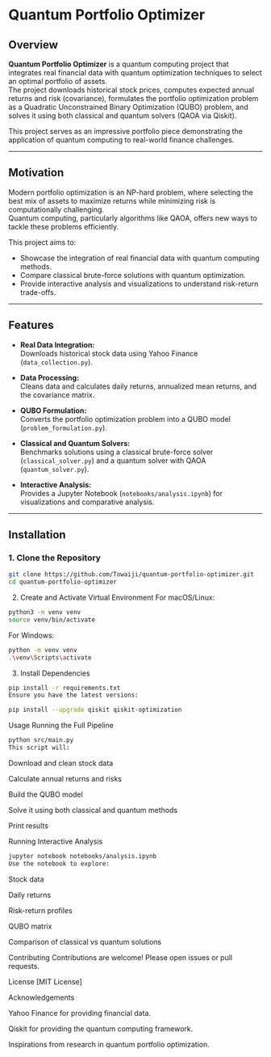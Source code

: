 # Quantum Portfolio Optimizer

## Overview

**Quantum Portfolio Optimizer** is a quantum computing project that integrates real financial data with quantum optimization techniques to select an optimal portfolio of assets.  
The project downloads historical stock prices, computes expected annual returns and risk (covariance), formulates the portfolio optimization problem as a Quadratic Unconstrained Binary Optimization (QUBO) problem, and solves it using both classical and quantum solvers (QAOA via Qiskit).

This project serves as an impressive portfolio piece demonstrating the application of quantum computing to real-world finance challenges.

---

## Motivation

Modern portfolio optimization is an NP-hard problem, where selecting the best mix of assets to maximize returns while minimizing risk is computationally challenging.  
Quantum computing, particularly algorithms like QAOA, offers new ways to tackle these problems efficiently.

This project aims to:
- Showcase the integration of real financial data with quantum computing methods.
- Compare classical brute-force solutions with quantum optimization.
- Provide interactive analysis and visualizations to understand risk-return trade-offs.

---

## Features

- **Real Data Integration:**  
  Downloads historical stock data using Yahoo Finance (`data_collection.py`).

- **Data Processing:**  
  Cleans data and calculates daily returns, annualized mean returns, and the covariance matrix.

- **QUBO Formulation:**  
  Converts the portfolio optimization problem into a QUBO model (`problem_formulation.py`).

- **Classical and Quantum Solvers:**  
  Benchmarks solutions using a classical brute-force solver (`classical_solver.py`) and a quantum solver with QAOA (`quantum_solver.py`).

- **Interactive Analysis:**  
  Provides a Jupyter Notebook (`notebooks/analysis.ipynb`) for visualizations and comparative analysis.

---

## Installation

### 1. Clone the Repository

```bash
git clone https://github.com/Towaiji/quantum-portfolio-optimizer.git
cd quantum-portfolio-optimizer
```

2. Create and Activate Virtual Environment
For macOS/Linux:

```bash
python3 -m venv venv
source venv/bin/activate
```
For Windows:

```bash
python -m venv venv
.\venv\Scripts\activate
```

3. Install Dependencies
```bash
pip install -r requirements.txt
Ensure you have the latest versions:
```
```bash
pip install --upgrade qiskit qiskit-optimization
```
Usage
Running the Full Pipeline

```bash
python src/main.py
This script will:
```

Download and clean stock data

Calculate annual returns and risks

Build the QUBO model

Solve it using both classical and quantum methods

Print results

Running Interactive Analysis
```bash
jupyter notebook notebooks/analysis.ipynb
Use the notebook to explore:
```
Stock data

Daily returns

Risk-return profiles

QUBO matrix

Comparison of classical vs quantum solutions

Contributing
Contributions are welcome! Please open issues or pull requests.

License
[MIT License]

Acknowledgements

Yahoo Finance for providing financial data.

Qiskit for providing the quantum computing framework.

Inspirations from research in quantum portfolio optimization.

